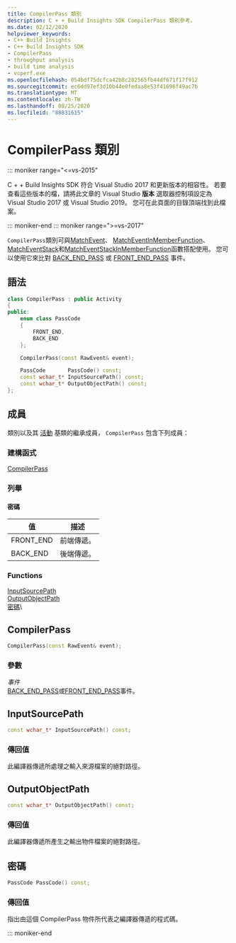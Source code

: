 ```yaml
---
title: CompilerPass 類別
description: C + + Build Insights SDK CompilerPass 類別參考。
ms.date: 02/12/2020
helpviewer_keywords:
- C++ Build Insights
- C++ Build Insights SDK
- CompilerPass
- throughput analysis
- build time analysis
- vcperf.exe
ms.openlocfilehash: 054bdf75dcfca42b8c202565fb44df671f17f912
ms.sourcegitcommit: ec6dd97ef3d10b44e0fedaa8e53f41696f49ac7b
ms.translationtype: MT
ms.contentlocale: zh-TW
ms.lasthandoff: 08/25/2020
ms.locfileid: "88831615"
---
```

# <a name="compilerpass-class"></a>CompilerPass 類別

::: moniker range="<=vs-2015"

C + + Build Insights SDK 符合 Visual Studio 2017 和更新版本的相容性。 若要查看這些版本的檔，請將此文章的 Visual Studio **版本** 選取器控制項設定為 Visual Studio 2017 或 Visual Studio 2019。 您可在此頁面的目錄頂端找到此檔案。

::: moniker-end
::: moniker range=">=vs-2017"

`CompilerPass`類別可與[MatchEvent](../functions/match-event.md)、 [MatchEventInMemberFunction](../functions/match-event-in-member-function.md)、 [MatchEventStack](../functions/match-event-stack.md)和[MatchEventStackInMemberFunction](../functions/match-event-stack-in-member-function.md)函數搭配使用。 您可以使用它來比對 [BACK_END_PASS](../event-table.md#back-end-pass) 或 [FRONT_END_PASS](../event-table.md#front-end-pass) 事件。

## <a name="syntax"></a>語法

```cpp
class CompilerPass : public Activity
{
public:
    enum class PassCode
    {
        FRONT_END,
        BACK_END
    };

    CompilerPass(const RawEvent& event);

    PassCode       PassCode() const;
    const wchar_t* InputSourcePath() const;
    const wchar_t* OutputObjectPath() const;
};
```

## <a name="members"></a>成員

類別以及其 [活動](activity.md) 基類的繼承成員， `CompilerPass` 包含下列成員：

### <a name="constructors"></a>建構函式

[CompilerPass](#compiler-pass)

### <a name="enums"></a>列舉

#### <a name="passcode"></a>密碼

|值|描述|
|-|-|
|FRONT_END|前端傳遞。|
|BACK_END|後端傳遞。|

### <a name="functions"></a>Functions

[InputSourcePath](#input-source-path)\
[OutputObjectPath](#output-object-path)\
[密碼](#pass-code)\

## <a name="compilerpass"></a><a name="compiler-pass"></a> CompilerPass

```cpp
CompilerPass(const RawEvent& event);
```

### <a name="parameters"></a>參數

*事件*\
[BACK_END_PASS](../event-table.md#back-end-pass)或[FRONT_END_PASS](../event-table.md#front-end-pass)事件。

## <a name="inputsourcepath"></a><a name="input-source-path"></a> InputSourcePath

```cpp
const wchar_t* InputSourcePath() const;
```

### <a name="return-value"></a>傳回值

此編譯器傳遞所處理之輸入來源檔案的絕對路徑。

## <a name="outputobjectpath"></a><a name="output-object-path"></a> OutputObjectPath

```cpp
const wchar_t* OutputObjectPath() const;
```

### <a name="return-value"></a>傳回值

此編譯器傳遞所產生之輸出物件檔案的絕對路徑。

## <a name="passcode"></a><a name="pass-code"></a> 密碼

```cpp
PassCode PassCode() const;
```

### <a name="return-value"></a>傳回值

指出由這個 CompilerPass 物件所代表之編譯器傳遞的程式碼。

::: moniker-end
